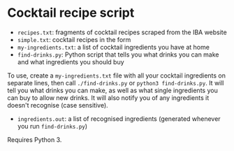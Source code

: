 # Cocktail recipe script

- `recipes.txt`: fragments of cocktail recipes scraped from the IBA website
- `simple.txt`: cocktail recipes in the form <name type ingredients blankline>
- `my-ingredients.txt`: a list of cocktail ingredients you have at home
- `find-drinks.py`: Python script that tells you what drinks you can make and
  what ingredients you should buy
    
To use, create a `my-ingredients.txt` file with all your cocktail ingredients on
separate lines, then call `./find-drinks.py` or `python3 find-drinks.py`.  It
will tell you what drinks you can make, as well as what single ingredients you
can buy to allow new drinks.  It will also notify you of any ingredients it
doesn't recognise (case sensitive).

- `ingredients.out`: a list of recognised ingredients (generated whenever you
  run `find-drinks.py`)

Requires Python 3.

